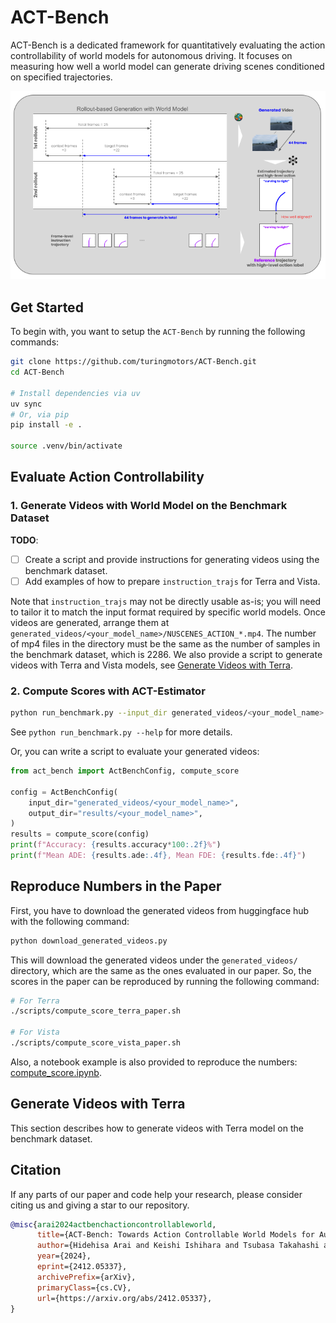 # ACT-Bench

ACT-Bench is a dedicated framework for quantitatively evaluating the action controllability of world models for autonomous driving. It focuses on measuring how well a world model can generate driving scenes conditioned on specified trajectories.

![overview](assets/overview.png)

## Get Started

To begin with, you want to setup the `ACT-Bench` by running the following commands:

```bash
git clone https://github.com/turingmotors/ACT-Bench.git
cd ACT-Bench

# Install dependencies via uv
uv sync
# Or, via pip
pip install -e .

source .venv/bin/activate
```

## Evaluate Action Controllability

### 1. Generate Videos with World Model on the Benchmark Dataset

**TODO**:

- [ ] Create a script and provide instructions for generating videos using the benchmark dataset.
- [ ] Add examples of how to prepare `instruction_trajs` for Terra and Vista.

Note that `instruction_trajs` may not be directly usable as-is; you will need to tailor it to match the input format required by specific world models.
Once videos are generated, arrange them at `generated_videos/<your_model_name>/NUSCENES_ACTION_*.mp4`.
The number of mp4 files in the directory must be the same as the number of samples in the benchmark dataset, which is 2286.
We also provide a script to generate videos with Terra and Vista models, see [Generate Videos with Terra](#generate-videos-with-terra).

### 2. Compute Scores with ACT-Estimator

```bash
python run_benchmark.py --input_dir generated_videos/<your_model_name> --output_dir results/<your_model_name>
```

See `python run_benchmark.py --help` for more details.

Or, you can write a script to evaluate your generated videos:

```python
from act_bench import ActBenchConfig, compute_score

config = ActBenchConfig(
    input_dir="generated_videos/<your_model_name>",
    output_dir="results/<your_model_name>",
)
results = compute_score(config)
print(f"Accuracy: {results.accuracy*100:.2f}%")
print(f"Mean ADE: {results.ade:.4f}, Mean FDE: {results.fde:.4f}")
```

## Reproduce Numbers in the Paper

First, you have to download the generated videos from huggingface hub with the following command:

```bash
python download_generated_videos.py
```

This will download the generated videos under the `generated_videos/` directory, which are the same as the ones evaluated in our paper.
So, the scores in the paper can be reproduced by running the following command:

```bash
# For Terra
./scripts/compute_score_terra_paper.sh

# For Vista
./scripts/compute_score_vista_paper.sh
```

Also, a notebook example is also provided to reproduce the numbers: [compute_score.ipynb](notebook/compute_score.ipynb).

## Generate Videos with Terra

This section describes how to generate videos with Terra model on the benchmark dataset.

## Citation

If any parts of our paper and code help your research, please consider citing us and giving a star to our repository.

```bibtex
@misc{arai2024actbenchactioncontrollableworld,
      title={ACT-Bench: Towards Action Controllable World Models for Autonomous Driving},
      author={Hidehisa Arai and Keishi Ishihara and Tsubasa Takahashi and Yu Yamaguchi},
      year={2024},
      eprint={2412.05337},
      archivePrefix={arXiv},
      primaryClass={cs.CV},
      url={https://arxiv.org/abs/2412.05337},
}
```
